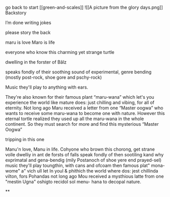  go back to start [[green-and-scales]]
![[A picture from the glory days.png]]
Backstory

I’m done writing jokes

please story the back

  

maru is love Maro is life

everyone who know this charming yet strange turtle 

dwelling in the forster of Bâlz 

speaks fondly of their soothing sound of experimental, genre bending (mostly post-rock, shoe gore and pschy-rock) 

Music they'll play to anything with ears. 

They're also known for their famous plant “maru-wana” which let's you experience the world like mature does: just chilling and vibing, for all of eternity. Not long ago Maru received a letter from one “Master oogwa” who wants to receive some maru-wana to become one with nature. However this eternal tortle realized they used up all the maru-wana in the whole continent. So they must search for more and find this mysterious “Master Oogwa”

  

tripping in this one 

Manu'n love, Manu in life. Cohyone who brown this chorong, get strane volle dwelliy in ant de forsts of falls speak fondly of then sootiling kand why exprimatal and gena-bendig (mily Postanoch of shoe yere end prayed-sel) music they'll play toungthin, with cans and ofcoam then famous plat" mona-wome" a" vich ull let In youl & phithich the world where dos: jest chillinda vilton, fors Pohandas not long ago Mou received a mysthious latte from one "mestin Ugna" oshigto recidol sol menu- hana to decopal nature.

  
**
